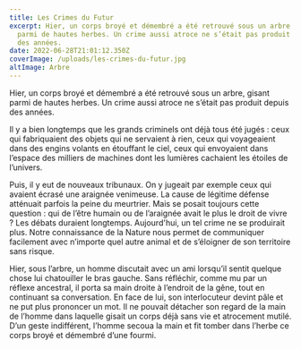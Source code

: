 ```yaml
---
title: Les Crimes du Futur
excerpt: Hier, un corps broyé et démembré a été retrouvé sous un arbre, gisant
  parmi de hautes herbes. Un crime aussi atroce ne s’était pas produit depuis
  des années.
date: 2022-06-28T21:01:12.350Z
coverImage: /uploads/les-crimes-du-futur.jpg
altImage: Arbre
---
```

Hier, un corps broyé et démembré a été retrouvé sous un arbre, gisant parmi de hautes herbes. Un crime aussi atroce ne s’était pas produit depuis des années.

Il y a bien longtemps que les grands criminels ont déjà tous été jugés : ceux qui fabriquaient des objets qui ne servaient à rien, ceux qui voyageaient dans des engins volants en étouffant le ciel, ceux qui envoyaient dans l’espace des milliers de machines dont les lumières cachaient les étoiles de l’univers.

Puis, il y eut de nouveaux tribunaux. On y jugeait par exemple ceux qui avaient écrasé une araignée venimeuse. La cause de légitime défense atténuait parfois la peine du meurtrier. Mais se posait toujours cette question : qui de l’être humain ou de l’araignée avait le plus le droit de vivre ? Les débats duraient longtemps. Aujourd'hui, un tel crime ne se produirait plus. Notre connaissance de la Nature nous permet de communiquer facilement avec n’importe quel autre animal et de s’éloigner de son territoire sans risque.

Hier, sous l’arbre, un homme discutait avec un ami lorsqu’il sentit quelque chose lui chatouiller le bras gauche. Sans réfléchir, comme mu par un réflexe ancestral, il porta sa main droite à l’endroit de la gêne, tout en continuant sa conversation. En face de lui, son interlocuteur devint pâle et ne put plus prononcer un mot. Il ne pouvait détacher son regard de la main de l’homme dans laquelle gisait un corps déjà sans vie et atrocement mutilé. D’un geste indifférent, l’homme secoua la main et fit tomber dans l’herbe ce corps broyé et démembré d’une fourmi.

